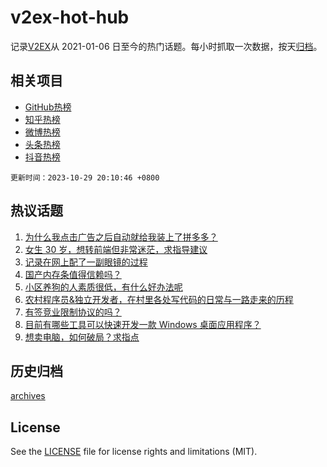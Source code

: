 # v2ex-hot-hub

 记录[V2EX](https://www.v2ex.com/)从 2021-01-06 日至今的热门话题。每小时抓取一次数据，按天[归档](archives)。
 
 ## 相关项目

- [GitHub热榜](https://github.com/lonnyzhang423/github-hot-hub)
- [知乎热榜](https://github.com/lonnyzhang423/zhihu-hot-hub)
- [微博热榜](https://github.com/lonnyzhang423/weibo-hot-hub)
- [头条热榜](https://github.com/lonnyzhang423/toutiao-hot-hub)
- [抖音热榜](https://github.com/lonnyzhang423/douyin-hot-hub)


 `更新时间：2023-10-29 20:10:46 +0800`

## 热议话题

1. [为什么我点击广告之后自动就给我装上了拼多多？](https://www.v2ex.com/t/986359)
1. [女生 30 岁，想转前端但非常迷茫，求指导建议](https://www.v2ex.com/t/986442)
1. [记录在网上配了一副眼镜的过程](https://www.v2ex.com/t/986377)
1. [国产内存条值得信赖吗？](https://www.v2ex.com/t/986365)
1. [小区养狗的人素质很低，有什么好办法呢](https://www.v2ex.com/t/986437)
1. [农村程序员&独立开发者，在村里各处写代码的日常与一路走来的历程](https://www.v2ex.com/t/986324)
1. [有签竞业限制协议的吗？](https://www.v2ex.com/t/986368)
1. [目前有哪些工具可以快速开发一款 Windows 桌面应用程序？](https://www.v2ex.com/t/986341)
1. [想卖电脑，如何破局？求指点](https://www.v2ex.com/t/986398)

## 历史归档

[archives](archives)

## License

See the [LICENSE](LICENSE) file for license rights and limitations (MIT).
